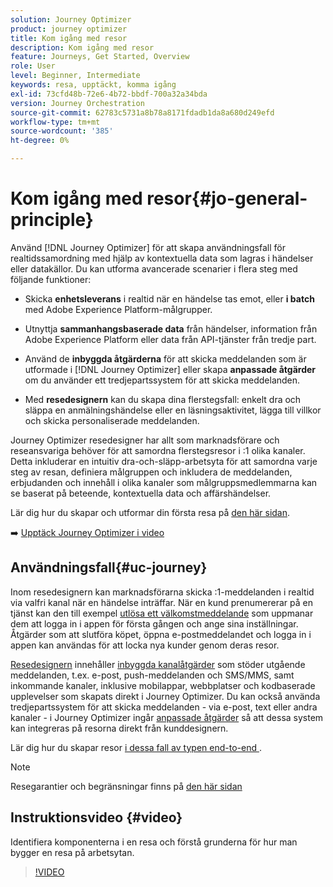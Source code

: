 ```yaml
---
solution: Journey Optimizer
product: journey optimizer
title: Kom igång med resor
description: Kom igång med resor
feature: Journeys, Get Started, Overview
role: User
level: Beginner, Intermediate
keywords: resa, upptäckt, komma igång
exl-id: 73cfd48b-72e6-4b72-bbdf-700a32a34bda
version: Journey Orchestration
source-git-commit: 62783c5731a8b78a8171fdadb1da8a680d249efd
workflow-type: tm+mt
source-wordcount: '385'
ht-degree: 0%

---
```



# Kom igång med resor{#jo-general-principle}

Använd [!DNL Journey Optimizer] för att skapa användningsfall för realtidssamordning med hjälp av kontextuella data som lagras i händelser eller datakällor. Du kan utforma avancerade scenarier i flera steg med följande funktioner:

* Skicka **enhetsleverans** i realtid när en händelse tas emot, eller **i batch** med Adobe Experience Platform-målgrupper.

* Utnyttja **sammanhangsbaserade data** från händelser, information från Adobe Experience Platform eller data från API-tjänster från tredje part.

* Använd de **inbyggda åtgärderna** för att skicka meddelanden som är utformade i [!DNL Journey Optimizer] eller skapa **anpassade åtgärder** om du använder ett tredjepartssystem för att skicka meddelanden.

* Med **resedesignern** kan du skapa dina flerstegsfall: enkelt dra och släppa en anmälningshändelse eller en läsningsaktivitet, lägga till villkor och skicka personaliserade meddelanden.

Journey Optimizer resedesigner har allt som marknadsförare och reseansvariga behöver för att samordna flerstegsresor i :1 olika kanaler. Detta inkluderar en intuitiv dra-och-släpp-arbetsyta för att samordna varje steg av resan, definiera målgruppen och inkludera de meddelanden, erbjudanden och innehåll i olika kanaler som målgruppsmedlemmarna kan se baserat på beteende, kontextuella data och affärshändelser.

Lär dig hur du skapar och utformar din första resa på [den här sidan](journey-gs.md).

➡️ [Upptäck Journey Optimizer i video](#video)

## Användningsfall{#uc-journey}

Inom resedesignern kan marknadsförarna skicka :1-meddelanden i realtid via valfri kanal när en händelse inträffar. När en kund prenumererar på en tjänst kan den till exempel [utlösa ett välkomstmeddelande](message-to-subscribers-uc.md) som uppmanar dem att logga in i appen för första gången och ange sina inställningar. Åtgärder som att slutföra köpet, öppna e-postmeddelandet och logga in i appen kan användas för att locka nya kunder genom deras resor.

[Resedesignern](using-the-journey-designer.md) innehåller [inbyggda kanalåtgärder](journeys-message.md) som stöder utgående meddelanden, t.ex. e-post, push-meddelanden och SMS/MMS, samt inkommande kanaler, inklusive mobilappar, webbplatser och kodbaserade upplevelser som skapats direkt i Journey Optimizer. Du kan också använda tredjepartssystem för att skicka meddelanden - via e-post, text eller andra kanaler - i Journey Optimizer ingår [anpassade åtgärder](using-custom-actions.md) så att dessa system kan integreras på resorna direkt från kunddesignern.

Lär dig hur du skapar resor [ i dessa fall av typen end-to-end ](jo-use-cases.md).

>[!NOTE]
>
>Resegarantier och begränsningar finns på [den här sidan](../start/guardrails.md)

## Instruktionsvideo {#video}

Identifiera komponenterna i en resa och förstå grunderna för hur man bygger en resa på arbetsytan.

>[!VIDEO](https://video.tv.adobe.com/v/3430354?quality=12&captions=swe)

